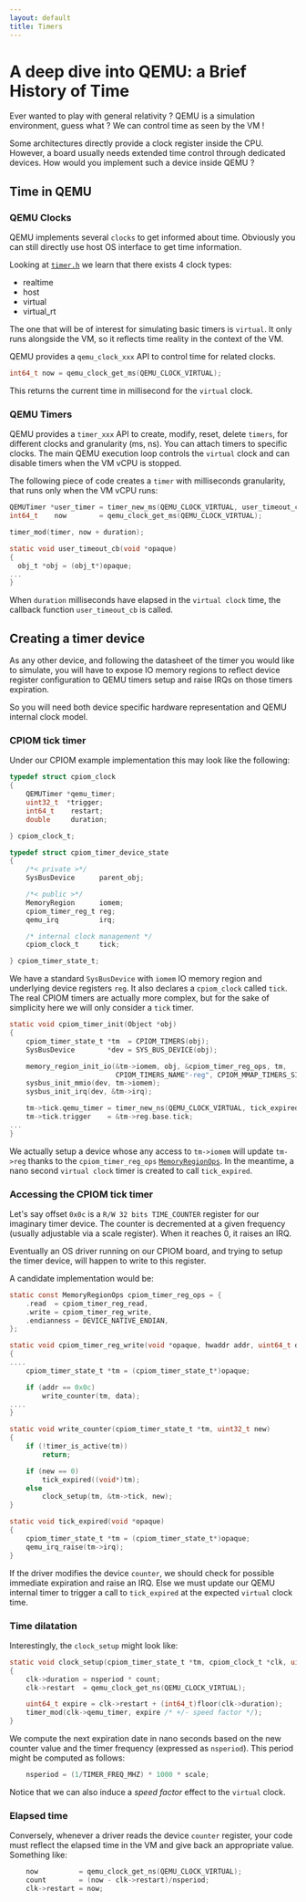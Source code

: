 ```yaml
---
layout: default
title: Timers
---
```


# A deep dive into QEMU: a Brief History of Time

Ever wanted to play with general relativity ? QEMU is a simulation
environment, guess what ? We can control time as seen by the VM !

Some architectures directly provide a clock register inside the
CPU. However, a board usually needs extended time control through
dedicated devices. How would you implement such a device inside QEMU ?

## Time in QEMU

### QEMU Clocks

QEMU implements several `clocks` to get informed about time. Obviously
you can still directly use host OS interface to get time information.

Looking at
[`timer.h`](https://github.com/qemu/qemu/blob/v4.2.0/include/qemu/timer.h#L16)
we learn that there exists 4 clock types:
- realtime
- host
- virtual
- virtual_rt

The one that will be of interest for simulating basic timers is
`virtual`. It only runs alongside the VM, so it reflects time reality
in the context of the VM.

QEMU provides a `qemu_clock_xxx` API to control time for related clocks.

```c
int64_t now = qemu_clock_get_ms(QEMU_CLOCK_VIRTUAL);
```

This returns the current time in millisecond for the `virtual`
clock.

### QEMU Timers

QEMU provides a `timer_xxx` API to create, modify, reset, delete
`timers`, for different clocks and granularity (ms, ns). You can
attach timers to specific clocks. The main QEMU execution loop
controls the `virtual` clock and can disable timers when the VM vCPU
is stopped.

The following piece of code creates a `timer` with milliseconds
granularity, that runs only when the VM vCPU runs:

```c
QEMUTimer *user_timer = timer_new_ms(QEMU_CLOCK_VIRTUAL, user_timeout_cb, obj);
int64_t    now        = qemu_clock_get_ms(QEMU_CLOCK_VIRTUAL);

timer_mod(timer, now + duration);

static void user_timeout_cb(void *opaque)
{
  obj_t *obj = (obj_t*)opaque;
...
}
```

When `duration` milliseconds have elapsed in the `virtual clock` time,
the callback function `user_timeout_cb` is called.


## Creating a timer device

As any other device, and following the datasheet of the timer you
would like to simulate, you will have to expose IO memory regions to
reflect device register configuration to QEMU timers setup and raise
IRQs on those timers expiration.

So you will need both device specific hardware representation and QEMU
internal clock model.

### CPIOM tick timer

Under our CPIOM example implementation this may look like the following:

```c
typedef struct cpiom_clock
{
    QEMUTimer *qemu_timer;
    uint32_t  *trigger;
    int64_t    restart;
    double     duration;

} cpiom_clock_t;

typedef struct cpiom_timer_device_state
{
    /*< private >*/
    SysBusDevice      parent_obj;

    /*< public >*/
    MemoryRegion      iomem;
    cpiom_timer_reg_t reg;
    qemu_irq          irq;

    /* internal clock management */
    cpiom_clock_t     tick;

} cpiom_timer_state_t;
```

We have a standard `SysBusDevice` with `iomem` IO memory region and
underlying device registers `reg`. It also declares a `cpiom_clock`
called `tick`. The real CPIOM timers are actually more complex, but
for the sake of simplicity here we will only consider a `tick` timer.

```c
static void cpiom_timer_init(Object *obj)
{
    cpiom_timer_state_t *tm  = CPIOM_TIMERS(obj);
    SysBusDevice        *dev = SYS_BUS_DEVICE(obj);

    memory_region_init_io(&tm->iomem, obj, &cpiom_timer_reg_ops, tm,
                          CPIOM_TIMERS_NAME"-reg", CPIOM_MMAP_TIMERS_SIZE);
    sysbus_init_mmio(dev, tm->iomem);
    sysbus_init_irq(dev, &tm->irq);

    tm->tick.qemu_timer = timer_new_ns(QEMU_CLOCK_VIRTUAL, tick_expired, tm);
    tm->tick.trigger    = &tm->reg.base.tick;
...
}
```

We actually setup a device whose any access to `tm->iomem` will update
`tm->reg` thanks to the `cpiom_timer_reg_ops`
[`MemoryRegionOps`](https://github.com/qemu/qemu/blob/v4.2.0/include/exec/memory.h#L144). In
the meantime, a nano second `virtual clock` timer is created to call
`tick_expired`.


### Accessing the CPIOM tick timer

Let's say offset `0x0c` is a `R/W 32 bits TIME_COUNTER` register for
our imaginary timer device. The counter is decremented at a given
frequency (usually adjustable via a scale register). When it reaches
0, it raises an IRQ.

Eventually an OS driver running on our CPIOM board, and trying to
setup the timer device, will happen to write to this register.

A candidate implementation would be:

```c
static const MemoryRegionOps cpiom_timer_reg_ops = {
    .read  = cpiom_timer_reg_read,
    .write = cpiom_timer_reg_write,
    .endianness = DEVICE_NATIVE_ENDIAN,
};

static void cpiom_timer_reg_write(void *opaque, hwaddr addr, uint64_t data, unsigned size)
{
....
    cpiom_timer_state_t *tm = (cpiom_timer_state_t*)opaque;

    if (addr == 0x0c)
        write_counter(tm, data);
....
}

static void write_counter(cpiom_timer_state_t *tm, uint32_t new)
{
    if (!timer_is_active(tm))
        return;

    if (new == 0)
        tick_expired((void*)tm);
    else
        clock_setup(tm, &tm->tick, new);
}

static void tick_expired(void *opaque)
{
    cpiom_timer_state_t *tm = (cpiom_timer_state_t*)opaque;
    qemu_irq_raise(tm->irq);
}
```

If the driver modifies the device `counter`, we should check for
possible immediate expiration and raise an IRQ. Else we must update
our QEMU internal timer to trigger a call to `tick_expired` at the
expected `virtual` clock time.


### Time dilatation

Interestingly, the `clock_setup` might look like:

```c
static void clock_setup(cpiom_timer_state_t *tm, cpiom_clock_t *clk, uint32_t count)
{
    clk->duration = nsperiod * count;
    clk->restart  = qemu_clock_get_ns(QEMU_CLOCK_VIRTUAL);

    uint64_t expire = clk->restart + (int64_t)floor(clk->duration);
    timer_mod(clk->qemu_timer, expire /* +/- speed factor */);
}
```

We compute the next expiration date in nano seconds based on the new
counter value and the timer frequency (expressed as `nsperiod`). This
period might be computed as follows:

```c
    nsperiod = (1/TIMER_FREQ_MHZ) * 1000 * scale;
```

Notice that we can also induce a *speed factor* effect to the
`virtual` clock.


### Elapsed time

Conversely, whenever a driver reads the device `counter` register,
your code must reflect the elapsed time in the VM and give back an
appropriate value. Something like:

```c
    now          = qemu_clock_get_ns(QEMU_CLOCK_VIRTUAL);
    count        = (now - clk->restart)/nsperiod;
    clk->restart = now;
```
